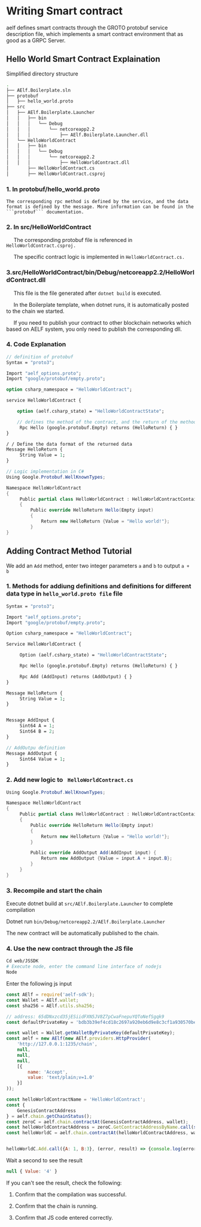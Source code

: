 # Writing Smart contract 

aelf defines smart contracts through the GROTO protobuf service description file, which implements a smart contract environment that as good as a GRPC Server.

## Hello World Smart Contract Explaination

Simplified directory structure

```bash
.
├── AElf.Boilerplate.sln
├── protobuf
│   ├── hello_world.proto
├── src
│   ├── AElf.Boilerplate.Launcher
│   │   ├── bin
│   │   │   └── Debug
│   │   │       └── netcoreapp2.2
│   │   │           ├── AElf.Boilerplate.Launcher.dll
│   └── HelloWorldContract
│   │   ├── bin
│   │   │   └── Debug
│   │   │       └── netcoreapp2.2
│   │   │           ├── HelloWorldContract.dll
│       ├── HelloWorldContract.cs
│       ├── HelloWorldContract.csproj
```

### 1. In protobuf/hello_world.proto

    The corresponding rpc method is defined by the service, and the data format is defined by the message. More information can be found in the ```protobuf``` documentation.

### 2. In src/HelloWorldContract

     The corresponding protobuf file is referenced in ```HelloWorldContract.csproj.```

     The specific contract logic is implemented in ```HelloWorldContract.cs.```

### 3.src/HelloWorldContract/bin/Debug/netcoreapp2.2/HelloWorldContract.dll

     This file is the file generated after ```dotnet build``` is executed.

     In the Boilerplate template, when dotnet runs, it is automatically posted to the chain we started.

     If you need to publish your contract to other blockchain networks which based on AELF system, you only need to publish the corresponding dll.

### 4. Code Explanation

```protobuf
// definition of protobuf
Syntax = "proto3";

Import "aelf_options.proto";
Import "google/protobuf/empty.proto";

option csharp_namespace = "HelloWorldContract";

service HelloWorldContract {

    option (aelf.csharp_state) = "HelloWorldContractState";

    // defines the method of the contract, and the return of the method
     Rpc Hello (google.protobuf.Empty) returns (HelloReturn) { }
}

/ / Define the data format of the returned data
Message HelloReturn {
     String Value = 1;
}
```

```C#
// Logic implementation in C#
Using Google.Protobuf.WellKnownTypes;

Namespace HelloWorldContract
{
     Public partial class HelloWorldContract : HelloWorldContractContainer.HelloWorldContractBase
     {
         Public override HelloReturn Hello(Empty input)
         {
             Return new HelloReturn {Value = "Hello world!"};
         }
}
```

## Adding Contract Method Tutorial

We add an ```Add``` method, enter two integer parameters ```a``` and ```b``` to output ```a + b```

### 1. Methods for addiung definitions and definitions for different data type in ```hello_world.proto file``` file

```proto
Syntax = "proto3";

Import "aelf_options.proto";
Import "google/protobuf/empty.proto";

Option csharp_namespace = "HelloWorldContract";

Service HelloWorldContract {

     Option (aelf.csharp_state) = "HelloWorldContractState";

     Rpc Hello (google.protobuf.Empty) returns (HelloReturn) { }

     Rpc Add (AddInput) returns (AddOutput) { }
}

Message HelloReturn {
     String Value = 1;
}


Message AddInput {
     Sint64 A = 1;
     Sint64 B = 2;
}

// AddOutpu definition
Message AddOutput {
     Sint64 Value = 1;
}
```
### 2. Add new logic to ``` HelloWorldContract.cs```

```C#
Using Google.Protobuf.WellKnownTypes;

Namespace HelloWorldContract
{
     Public partial class HelloWorldContract : HelloWorldContractContainer.HelloWorldContractBase
     {
         Public override HelloReturn Hello(Empty input)
         {
             Return new HelloReturn {Value = "Hello world!"};
         }

         Public override AddOutput Add(AddInput input) {
             Return new AddOutput {Value = input.A + input.B};
         }
     }
}
```

### 3. Recompile and start the chain

Execute dotnet build at ```src/AElf.Boilerplate.Launcher``` to complete compilation

Dotnet run ```bin/Debug/netcoreapp2.2/AElf.Boilerplate.Launcher```

The new contract will be automatically published to the chain.

### 4. Use the new contract through the JS file

```bash
Cd web/JSSDK
# Execute node, enter the command line interface of nodejs
Node
```

Enter the following js input
```js
const AElf = require('aelf-sdk');
const Wallet = AElf.wallet;
const sha256 = AElf.utils.sha256;

// address: 65dDNxzcd35jESiidFXN5JV8Z7pCwaFnepuYQToNefSgqk9
const defaultPrivateKey = 'bdb3b39ef4cd18c2697a920eb6d9e8c3cf1a930570beb37d04fb52400092c42b';

const wallet = Wallet.getWalletByPrivateKey(defaultPrivateKey);
const aelf = new AElf(new AElf.providers.HttpProvider(
    'http://127.0.0.1:1235/chain',
    null,
    null,
    null,
    [{
        name: 'Accept',
        value: 'text/plain;v=1.0'
    }]
));

const helloWorldContractName = 'HelloWorldContract';
const {
    GenesisContractAddress
} = aelf.chain.getChainStatus();
const zeroC = aelf.chain.contractAt(GenesisContractAddress, wallet);
const helloWorldContractAddress = zeroC.GetContractAddressByName.call(sha256(helloWorldContractName));
const helloWorldC = aelf.chain.contractAt(helloWorldContractAddress, wallet);


helloWorldC.Add.call({A: 1, B:3}, (error, result) => {console.log(error, result);})
```

Wait a second to see the result

```js
null { Value: '4' }
```

If you can't see the result, check the following:

1. Confirm that the compilation was successful.

2. Confirm that the chain is running.

3. Confirm that JS code entered correctly.

